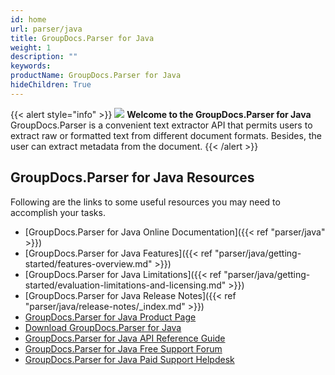 ```yaml
---
id: home
url: parser/java
title: GroupDocs.Parser for Java
weight: 1
description: ""
keywords: 
productName: GroupDocs.Parser for Java
hideChildren: True
---
```

{{< alert style="info" >}}
![](/parser/java/images/home.png) **Welcome to the GroupDocs.Parser for Java**  
GroupDocs.Parser is a convenient text extractor API that permits users to extract raw or formatted text from different document formats. Besides, the user can extract metadata from the document. 
{{< /alert >}}

## GroupDocs.Parser for Java Resources
Following are the links to some useful resources you may need to accomplish your tasks.
*   [GroupDocs.Parser for Java Online Documentation]({{< ref "parser/java" >}})
*   [GroupDocs.Parser for Java Features]({{< ref "parser/java/getting-started/features-overview.md" >}})
*   [GroupDocs.Parser for Java Limitations]({{< ref "parser/java/getting-started/evaluation-limitations-and-licensing.md" >}})
*   [GroupDocs.Parser for Java Release Notes]({{< ref "parser/java/release-notes/_index.md" >}})
*   [GroupDocs.Parser for Java Product Page](https://products.groupdocs.com/parser/java)
*   [Download GroupDocs.Parser for Java](https://repository.groupdocs.com/webapp/#/artifacts/browse/tree/General/repo/com/groupdocs/groupdocs-parser)
*   [GroupDocs.Parser for Java API Reference Guide](https://reference.groupdocs.com/java/parser)
*   [GroupDocs.Parser for Java Free Support Forum](https://forum.groupdocs.com/c/parser)
*   [GroupDocs.Parser for Java Paid Support Helpdesk](https://helpdesk.groupdocs.com/)
